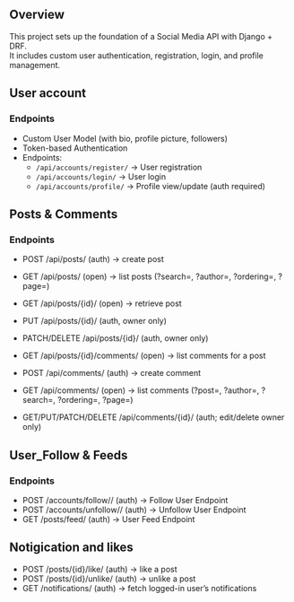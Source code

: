 ## Overview
This project sets up the foundation of a Social Media API with Django + DRF.  
It includes custom user authentication, registration, login, and profile management.

## User account

### Endpoints
- Custom User Model (with bio, profile picture, followers)
- Token-based Authentication
- Endpoints:
  - `/api/accounts/register/` → User registration
  - `/api/accounts/login/` → User login
  - `/api/accounts/profile/` → Profile view/update (auth required)

## Posts & Comments

### Endpoints
- POST          /api/posts/              (auth)  → create post
- GET           /api/posts/              (open)  → list posts  (?search=, ?author=, ?ordering=, ?page=)
- GET           /api/posts/{id}/         (open)  → retrieve post
- PUT           /api/posts/{id}/         (auth, owner only)
- PATCH/DELETE  /api/posts/{id}/ (auth, owner only)
- GET           /api/posts/{id}/comments/ (open) → list comments for a post

- POST          /api/comments/           (auth)  → create comment
- GET           /api/comments/           (open)  → list comments (?post=, ?author=, ?search=, ?ordering=, ?page=)
- GET/PUT/PATCH/DELETE /api/comments/{id}/ (auth; edit/delete owner only)

## User_Follow & Feeds

### Endpoints
- POST      /accounts/follow/<id>/      (auth)  → Follow User Endpoint
- POST      /accounts/unfollow/<id>/    (auth)  → Unfollow User Endpoint
- GET       /posts/feed/                (auth)  → User Feed Endpoint


## Notigication and likes
- POST      /posts/{id}/like/        (auth) → like a post
- POST      /posts/{id}/unlike/      (auth) → unlike a post
- GET       /notifications/          (auth) → fetch logged-in user’s notifications
